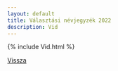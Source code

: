 ```yaml
---
layout: default
title: Választási névjegyzék 2022
description: Vid
---
```


{% include Vid.html %}

[Vissza](./)
